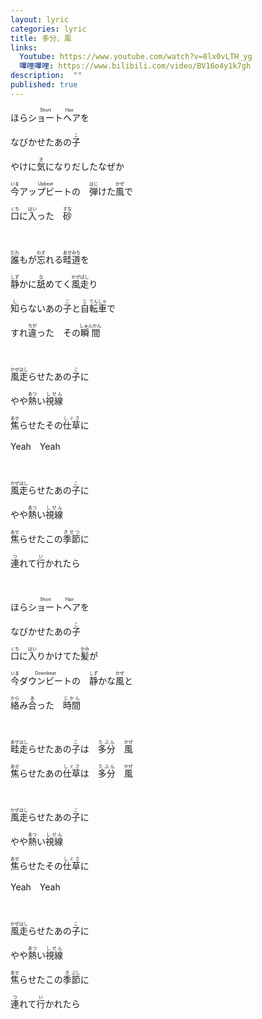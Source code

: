 ```yaml
---
layout: lyric
categories: lyric
title: 多分、風
links: 
  Youtube: https://www.youtube.com/watch?v=8lx0vLTH_yg
  嗶哩嗶哩: https://www.bilibili.com/video/BV16o4y1k7gh
description:  ""
published: true
---
```


ほら<ruby>ショート<rt>Short</rt>ヘア<rt> Hair</rt></ruby>を

なびかせたあの<ruby>子<rt>こ</rt></ruby>

やけに<ruby>気<rt>き</rt></ruby>になりだしたなぜか

<ruby>今<rt>いま</rt></ruby><ruby>アップビート<rt>Upbeat</rt></ruby>の　<ruby>弾<rt>はじ</rt></ruby>けた<ruby>風<rt>かぜ</rt></ruby>で

<ruby>口<rt>くち</rt></ruby>に<ruby>入<rt>はい</rt></ruby>った　<ruby>砂<rt>すな</rt></ruby>

<br>

<ruby>誰<rt>だれ</rt></ruby>もが<ruby>忘<rt>わす</rt></ruby>れる<ruby>畦道<rt>あぜみち</rt></ruby>を

<ruby>静<rt>しず</rt></ruby>かに<ruby>舐<rt>な</rt></ruby>めてく<ruby>風<rt>かぜ</rt></ruby><ruby>走<rt>ばし</rt>り</ruby>

<ruby>知<rt>し</rt></ruby>らないあの<ruby>子<rt>こ</rt></ruby>と<ruby>自<rt>じ</rt>転<rt>てん</rt>車<rt>しゃ</rt></ruby>で

すれ<ruby>違<rt>ちが</rt></ruby>った　その<ruby>瞬間<rt>しゅんかん</rt></ruby>

<br>

<ruby>風<rt>かぜ</rt></ruby><ruby>走<rt>はし</rt></ruby>らせたあの<ruby>子<rt>こ</rt></ruby>に

やや<ruby>熱<rt>あつ</rt></ruby>い<ruby>視線<rt>しせん</rt></ruby>

<ruby>焦<rt>あせ</rt></ruby>らせたその<ruby>仕草<rt>しぐさ</rt></ruby>に

Yeah　Yeah

<br>

<ruby>風<rt>かぜ</rt></ruby><ruby>走<rt>はし</rt></ruby>らせたあの<ruby>子<rt>こ</rt></ruby>に

やや<ruby>熱<rt>あつ</rt></ruby>い<ruby>視線<rt>しせん</rt></ruby>

<ruby>焦<rt>あせ</rt></ruby>らせたこの<ruby>季節<rt>きせつ</rt></ruby>に

<ruby>連<rt>つ</rt></ruby>れて<ruby>行<rt>い</rt></ruby>かれたら

<br>

ほら<ruby>ショート<rt>Short</rt>ヘア<rt> Hair</rt></ruby>を

なびかせたあの<ruby>子<rt>こ</rt></ruby>

<ruby>口<rt>くち</rt></ruby>に<ruby>入<rt>はい</rt></ruby>りかけてた<ruby>髪<rt>かみ</rt></ruby>が

<ruby>今<rt>いま</rt><ruby>ダウンビート<rt>Downbeat</rt></ruby>の　<ruby>静<rt>しず</rt></ruby>かな<ruby>風<rt>かぜ</rt></ruby>と

<ruby>絡<rt>から</rt></ruby>み<ruby>合<rt>あ</rt></ruby>った　<ruby>時間<rt>じかん</rt></ruby>

<br>

<ruby>畦<rt>あぜ</rt></ruby><ruby>走<rt>はし</rt></ruby>らせたあの<ruby>子<rt>こ</rt></ruby>は　<ruby>多分<rt>たぶん</rt></ruby>　<ruby>風<rt>かぜ</rt></ruby>

<ruby>焦<rt>あせ</rt></ruby>らせたあの<ruby>仕草<rt>しぐさ</rt></ruby>は　<ruby>多分<rt>たぶん</rt></ruby>　<ruby>風<rt>かぜ</rt></ruby>

<br>

<ruby>風<rt>かぜ</rt></ruby><ruby>走<rt>はし</rt></ruby>らせたあの<ruby>子<rt>こ</rt></ruby>に

やや<ruby>熱<rt>あつ</rt></ruby>い<ruby>視線<rt>しせん</rt></ruby>

<ruby>焦<rt>あせ</rt></ruby>らせたその<ruby>仕草<rt>しぐさ</rt></ruby>に

Yeah　Yeah

<br>

<ruby>風<rt>かぜ</rt></ruby><ruby>走<rt>はし</rt></ruby>らせたあの<ruby>子<rt>こ</rt></ruby>に

やや<ruby>熱<rt>あつ</rt></ruby>い<ruby>視線<rt>しせん</rt></ruby>

<ruby>焦<rt>あせ</rt></ruby>らせたこの<ruby>季<rt>き</rt></ruby><ruby>節<rt>ぶし</rt></ruby>に

<ruby>連<rt>つ</rt></ruby>れて<ruby>行<rt>い</rt></ruby>かれたら

